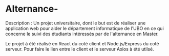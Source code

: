 # Alternance-

Description : 
Un projet universitaire, dont le but est de réaliser une application web pour aider le département informatique de l'UBO en ce qui concerne le suivi des étudiants intéressés par de l'alternance en Master.


Le projet à été réalisé en React du coté client et Node.js/Express du coté serveur.
Pour faire le lien entre le client et le serveur Axios à été utilsé. 



